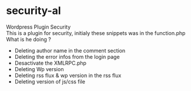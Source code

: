 # security-al
Wordpress Plugin Security<br/>
This is a plugin for security, initialy these snippets was in the function.php
What is he doing ? 
- Deleting author name in the comment section
- Deleting the error infos from the login page 
- Desactivate the XMLRPC.php
- Deleting Wp version
- Deleting rss flux & wp version in the rss flux
- Deleting version of js/css file
